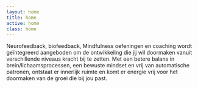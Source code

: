 ```yaml
---
layout: home
title: home
active: home
class: home
---
```

Neurofeedback, biofeedback, Mindfulness oefeningen en coaching wordt geïntegreerd aangeboden om de ontwikkeling die jij wil doormaken vanuit verschillende niveaus kracht bij te zetten. Met een betere balans in brein/lichaamsprocessen, een bewuste mindset en vrij van automatische patronen, ontstaat er innerlijk ruimte en komt er energie vrij voor het doormaken van de groei die bij jou past.